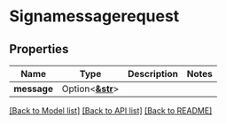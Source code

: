 # Signamessagerequest

## Properties

Name | Type | Description | Notes
------------ | ------------- | ------------- | -------------
**message** | Option<[**&str**](.md)> |  | 

[[Back to Model list]](../README.md#documentation-for-models) [[Back to API list]](../README.md#documentation-for-api-endpoints) [[Back to README]](../README.md)


